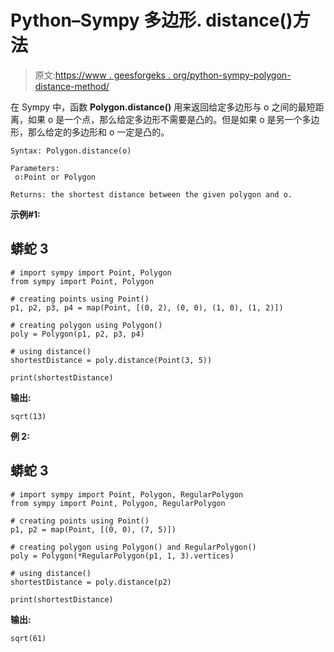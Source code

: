 # Python–Sympy 多边形. distance()方法

> 原文:[https://www . geesforgeks . org/python-sympy-polygon-distance-method/](https://www.geeksforgeeks.org/python-sympy-polygon-distance-method/)

在 Sympy 中，函数 **Polygon.distance()** 用来返回给定多边形与 o 之间的最短距离，如果 o 是一个点，那么给定多边形不需要是凸的。但是如果 o 是另一个多边形，那么给定的多边形和 o 一定是凸的。

```
Syntax: Polygon.distance(o)

Parameters:
 o:Point or Polygon

Returns: the shortest distance between the given polygon and o.
```

**示例#1:**

## 蟒蛇 3

```
# import sympy import Point, Polygon
from sympy import Point, Polygon

# creating points using Point()
p1, p2, p3, p4 = map(Point, [(0, 2), (0, 0), (1, 0), (1, 2)])

# creating polygon using Polygon()
poly = Polygon(p1, p2, p3, p4)

# using distance()
shortestDistance = poly.distance(Point(3, 5))

print(shortestDistance)
```

**输出:**

```
sqrt(13)
```

**例 2:**

## 蟒蛇 3

```
# import sympy import Point, Polygon, RegularPolygon
from sympy import Point, Polygon, RegularPolygon

# creating points using Point()
p1, p2 = map(Point, [(0, 0), (7, 5)])

# creating polygon using Polygon() and RegularPolygon()
poly = Polygon(*RegularPolygon(p1, 1, 3).vertices)

# using distance()
shortestDistance = poly.distance(p2)

print(shortestDistance)
```

**输出:**

```
sqrt(61)
```